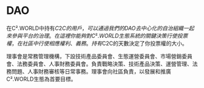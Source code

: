 # DAO

在C².WORLD中持有$C2C的用戶，可以通過我們的DAO去中心化的自治組織一起來參與平台的治理。在這裡你能夠對C².WORLD生態系統的關鍵決策行使投票權，在社區中行使相應權利、義務。持有$C2C的天數決定了你投票權的大小。

理事會是常務管理機構，下設技術產品委員會、生態運營委員會、市場營銷委員會、法務委員會、人事財務委員會。負責戰略決策、技術產品決策、運營管理、法務問題、人事財務審核等日常事務。理事會向社區負責，以發展和推廣C².WORLD生態為首要目標。
